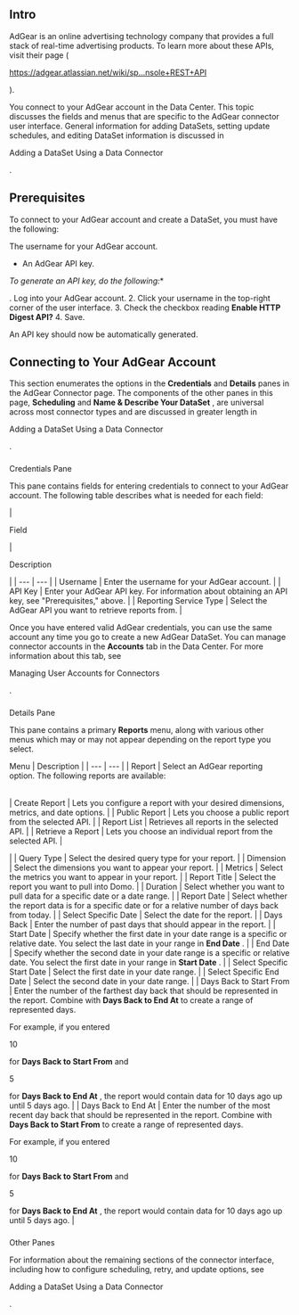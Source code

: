 

Intro
-------

AdGear is an online advertising technology company that provides a full stack of real-time advertising products. To learn more about these APIs, visit their page (

https://adgear.atlassian.net/wiki/sp...nsole+REST+API

).


 You connect to your AdGear account in the Data Center. This topic discusses the fields and menus that are specific to the AdGear connector user interface. General information for adding DataSets, setting update schedules, and editing DataSet information is discussed in

Adding a DataSet Using a Data Connector

.


 Prerequisites
---------------

To connect to your AdGear account and create a DataSet, you must have the following:

 The username for your AdGear account.
* An AdGear API key.

*To generate an API key, do the following:**

. Log into your AdGear account.
2. Click your username in the top-right corner of the user interface.
3. Check the checkbox reading
 **Enable HTTP Digest API?**
4. Save.


 An API key should now be automatically generated.

Connecting to Your AdGear Account
-----------------------------------


 This section enumerates the options in the
 **Credentials**
 and
 **Details**
 panes in the AdGear Connector page. The components of the other panes in this page,
 **Scheduling**
 and
 **Name & Describe Your DataSet**
 , are universal across most connector types and are discussed in greater length in

Adding a DataSet Using a Data Connector

.


###

Credentials Pane


 This pane contains fields for entering credentials to connect to your AdGear account. The following table describes what is needed for each field:


|

Field

|

Description

|
| --- | --- |
|
 Username
  |
 Enter the username for your AdGear account.
  |
|
 API Key
  |
 Enter your AdGear API key. For information about obtaining an API key, see "Prerequisites," above.
  |
|
 Reporting Service Type
  |
 Select the AdGear API you want to retrieve reports from.
  |


 Once you have entered valid AdGear credentials, you can use the same account any time you go to create a new AdGear DataSet. You can manage connector accounts in the
 **Accounts**
 tab in the Data Center. For more information about this tab, see

Managing User Accounts for Connectors

.


###
 Details Pane

This pane contains a primary
 **Reports**
 menu, along with various other menus which may or may not appear depending on the report type you select.


 Menu
  |
 Description
  |
| --- | --- |
|
 Report
  |
 Select an AdGear reporting option. The following reports are available:


|  |  |
| --- | --- |
|
 Create Report
  |
 Lets you configure a report with your desired dimensions, metrics, and date options.
  |
|
 Public Report
  |
 Lets you choose a public report from the selected API.
  |
|
 Report List
  |
 Retrieves all reports in the selected API.
  |
|
 Retrieve a Report
  |
 Lets you choose an individual report from the selected API.
  |

|
|
 Query Type
  |
 Select the desired query type for your report.
  |
|
 Dimension
  |
 Select the dimensions you want to appear your report.
  |
|
 Metrics
  |
 Select the metrics you want to appear in your report.
  |
|
 Report Title
  |
 Select the report you want to pull into Domo.
  |
|
 Duration
  |
 Select whether you want to pull data for a specific date or a date range.
  |
|
 Report Date
  |
 Select whether the report data is for a specific date or for a relative number of days back from today.
  |
|
 Select Specific Date
  |
 Select the date for the report.
  |
|
 Days Back
  |
 Enter the number of past days that should appear in the report.
  |
|
 Start Date
  |
 Specify whether the first date in your date range is a specific or relative date. You select the last date in your range in
 **End Date**
 .
  |
|
 End Date
  |
 Specify whether the second date in your date range is a specific or relative date. You select the first date in your range in
 **Start Date**
 .
  |
|
 Select Specific Start Date
  |
 Select the first date in your date range.
  |
|
 Select Specific End Date
  |
 Select the second date in your date range.
  |
|
 Days Back to Start From
  |
 Enter the number of the farthest day back that should be represented in the report. Combine with
 **Days Back to End At**
 to create a range of represented days.


 For example, if you entered

10

for
 **Days Back to Start From**
 and

5

for
 **Days Back to End At**
 , the report would contain data for 10 days ago up until 5 days ago.
  |
|
 Days Back to End At
  |
 Enter the number of the most recent day back that should be represented in the report. Combine with
 **Days Back to Start From**
 to create a range of represented days.


 For example, if you entered

10

for
 **Days Back to Start From**
 and

5

for
 **Days Back to End At**
 , the report would contain data for 10 days ago up until 5 days ago.
  |


###
 Other Panes

For information about the remaining sections of the connector interface, including how to configure scheduling, retry, and update options, see

Adding a DataSet Using a Data Connector

.

